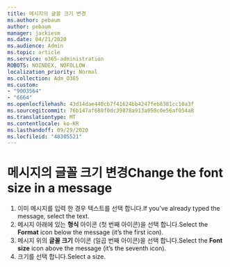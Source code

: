 ```yaml
---
title: 메시지의 글꼴 크기 변경
ms.author: pebaum
author: pebaum
manager: jackiesm
ms.date: 04/21/2020
ms.audience: Admin
ms.topic: article
ms.service: o365-administration
ROBOTS: NOINDEX, NOFOLLOW
localization_priority: Normal
ms.collection: Adm_O365
ms.custom:
- "9003564"
- "6664"
ms.openlocfilehash: 43d14dae440cb7f41624bb4247feb8381cc10a3f
ms.sourcegitcommit: 76b147af688f0dc39878a913a050c0e56af054a8
ms.translationtype: MT
ms.contentlocale: ko-KR
ms.lasthandoff: 09/29/2020
ms.locfileid: "48305521"
---
```

# <a name="change-the-font-size-in-a-message"></a><span data-ttu-id="bcbd3-102">메시지의 글꼴 크기 변경</span><span class="sxs-lookup"><span data-stu-id="bcbd3-102">Change the font size in a message</span></span>

1. <span data-ttu-id="bcbd3-103">이미 메시지를 입력 한 경우 텍스트를 선택 합니다.</span><span class="sxs-lookup"><span data-stu-id="bcbd3-103">If you’ve already typed the message, select the text.</span></span>
2. <span data-ttu-id="bcbd3-104">메시지 아래에 있는  **형식** 아이콘 (첫 번째 아이콘)을 선택 합니다.</span><span class="sxs-lookup"><span data-stu-id="bcbd3-104">Select the  **Format** icon below the message (it’s the first icon).</span></span>
3. <span data-ttu-id="bcbd3-105">메시지 위의  **글꼴 크기**  아이콘 (일곱 번째 아이콘)을 선택 합니다.</span><span class="sxs-lookup"><span data-stu-id="bcbd3-105">Select the  **Font size**  icon above the message (it’s the seventh icon).</span></span>
4. <span data-ttu-id="bcbd3-106">크기를 선택 합니다.</span><span class="sxs-lookup"><span data-stu-id="bcbd3-106">Select a size.</span></span>
